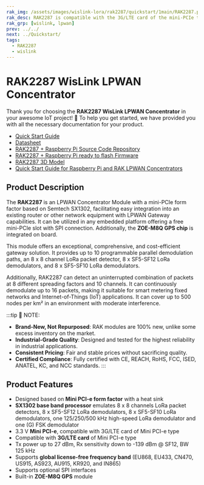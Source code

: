 ```yaml
---
rak_img: /assets/images/wislink-lora/rak2287/quickstart/1main/RAK2287.png
rak_desc: RAK2287 is compatible with the 3G/LTE card of the mini-PCIe type. This board has two antenna ports for the LoRa and GNSS. With the mini-PCIe as its form factor, this module is compatible with any embedded platform offering a free mini-PCIe slot with an SPI connection.
rak_grp: [wislink, lpwan]
prev: ../../
next: ../Quickstart/
tags:
  - RAK2287
  - wislink
---
```


# RAK2287 WisLink LPWAN Concentrator
Thank you for choosing the **RAK2287 WisLink LPWAN Concentrator** in your awesome IoT project! 🎉 To help you get started, we have provided you with all the necessary documentation for your product.

* <a href="../Quickstart/" target="_blank">Quick Start Guide</a>
* <a href="../Datasheet/" target="_blank">Datasheet</a>
* [RAK2287 + Raspberry Pi Source Code Repository](https://github.com/RAKWireless/rak_common_for_gateway)
* [RAK2287 + Raspberry Pi ready to flash Firmware](https://downloads.rakwireless.com/LoRa/RAK2287-Mini-PCIe/Firmware/RAK2287_Latest_Firmware.zip)
* [RAK2287 3D Model](https://downloads.rakwireless.com/3D_File/WisLink/PWB-RAK2287.stp)
* [Quick Start Guide for Raspberry Pi and RAK LPWAN Concentrators](https://docs.rakwireless.com/Knowledge-Hub/Learn/Raspberry-Pi-and-RAK-LPWAN-Concentrators/)



## Product Description

The **RAK2287** is an LPWAN Concentrator Module with a mini-PCIe form factor based on Semtech SX1302, facilitating easy integration into an existing router or other network equipment with LPWAN Gateway capabilities. It can be utilized in any embedded platform offering a free mini-PCIe slot with SPI connection. Additionally, the **ZOE-M8Q GPS chip** is integrated on board.

This module offers an exceptional, comprehensive, and cost-efficient gateway solution. It provides up to 10 programmable parallel demodulation paths, an 8 x 8 channel LoRa packet detector, 8 x SF5-SF12 LoRa demodulators, and 8 x SF5-SF10 LoRa demodulators. 

Additionally, RAK2287 can detect an uninterrupted combination of packets at 8 different spreading factors and 10 channels. It can continuously demodulate up to 16 packets, making it suitable for smart metering fixed networks and Internet-of-Things (IoT) applications. It can cover up to 500 nodes per km² in an environment with moderate interference.

:::tip 📝 NOTE:
- **Brand-New, Not Repurposed**: RAK modules are 100% new, unlike some excess inventory on the market.
- **Industrial-Grade Quality**: Designed and tested for the highest reliability in industrial applications.
- **Consistent Pricing**: Fair and stable prices without sacrificing quality.
- **Certified Compliance**: Fully certified with CE, REACH, RoHS, FCC, ISED, ANATEL, KC, and NCC standards.
:::


## Product Features

- Designed based on **Mini PCI-e form factor** with a heat sink
- **SX1302 base band processor** emulates 8 x 8 channels LoRa packet detectors, 8 x SF5-SF12 LoRa demodulators, 8 x SF5-SF10 LoRa demodulators, one 125/250/500&nbsp;kHz high-speed LoRa demodulator and one (G) FSK demodulator
- 3.3&nbsp;V **Mini PCI-e**, compatible with 3G/LTE card of Mini PCI-e type
- Compatible with **3G/LTE card** of Mini PCI-e type
- Tx power up to 27&nbsp;dBm, Rx sensitivity down to -139&nbsp;dBm @ SF12, BW 125&nbsp;kHz
- Supports **global license-free frequency band** (EU868, EU433, CN470, US915, AS923, AU915, KR920, and IN865)
- Supports optional SPI interfaces
- Built-in **ZOE-M8Q GPS** module

